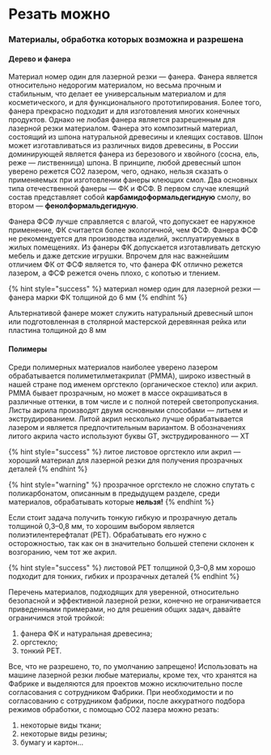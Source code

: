 # Резать можно

### Материалы, обработка которых возможна и разрешена

#### Дерево и фанера

Материал номер один для лазерной резки — фанера. Фанера является относительно недорогим материалом, но весьма прочным и стабильным, что делает ее универсальным материалом и для косметического, и для функционального прототипирования. Более того, фанера прекрасно подходит и для изготовления многих конечных продуктов.  Однако не любая фанера является разрешенным для лазерной резки материалом. Фанера это композитный материал, состоящий из шпона натуральной древесины и клеящих составов.  Шпон может изготавливаться из различных видов древесины, в России доминирующей является фанера из березового и хвойного (сосна, ель, реже — лиственница) шпона. В принципе, любой древесный шпон уверено режется CO2 лазером, чего, однако, нельзя сказать о применяемых при изготовлении фанеры клеющих смол. Два основных типа отечественной фанеры — ФК и ФСФ. В первом случае клеящий состав представляет собой **карбамидоформальдегидную** смолу, во втором — **фенолформальдегидную**.

Фанера ФСФ лучше справляется с влагой, что допускает ее наружное применение, ФК считается более экологичной, чем ФСФ. Фанера ФСФ не рекомендуется  для производства изделий, эксплуатируемых в жилых помещениях. Из фанеры ФК допускается изготавливать детскую мебель и даже детские игрушки. Впрочем для нас важнейшим отличием ФК от ФСФ является то, что фанера ФК отлично режется лазером, а ФСФ режется очень плохо, с копотью и тлением.&#x20;

{% hint style="success" %}
материал номер один для лазерной резки — фанера марки ФК толщиной до 6 мм
{% endhint %}

Альтернативой фанере может служить натуральный древесный шпон или подготовленная в столярной мастерской деревянная рейка или пластина толщиной до 8 мм

#### Полимеры

Среди полимерных материалов наиболее уверено лазером обрабатывается полиметилметакрилат (PMMA), широко известный в нашей стране под именем оргстекло (органическое стекло) или акрил. PMMA бывает прозрачным, но может в массе окрашиваться в различные оттенки,  в том числе и с полной потерей светопропускания. Листы акрила производят двумя основными способами — литьем и экструдированием. Литой акрил несколько лучше обрабатывается лазером и является предпочтительным вариантом. В обозначениях литого акрила часто используют буквы GT, экструдированного — XT

{% hint style="success" %}
литое листовое оргстекло или акрил — хороший материал для лазерной резки для получения прозрачных деталей
{% endhint %}

{% hint style="warning" %}
прозрачное оргстекло не сложно спутать с поликарбонатом, описанным в предыдущем разделе, среди материалов, обрабатывать которые **нельзя!**
{% endhint %}

Если стоит задача получить тонкую гибкую и прозрачную деталь толщиной 0,3–0,8 мм, то хорошим выбором является полиэтилентерефталат (PET). Обрабатывать его нужно с осторожностью, так как он в значительно большей степени склонен к возгоранию, чем тот же акрил.

{% hint style="success" %}
листовой PET толщиной 0,3–0,8 мм хорошо подходит для тонких, гибких и прозрачных деталей
{% endhint %}

Перечень материалов, подходящих для уверенной, относительно безопасной и эффективной лазерной резки, конечно не ограничивается приведенными примерами, но для решения общих задач, давайте ограничимся этой тройкой: &#x20;

1. фанера ФК и натуральная древесина;
2. оргстекло;
3. тонкий PET.

Все, что не разрешено, то, по умолчанию запрещено!  Использовать на машине лазерной резки любые материалы, кроме тех, что хранятся на Фабрике и выделяются для проектов можно исключительно после согласования с сотрудником Фабрики. При необходимости и по согласованию с сотрудником фабрики, после аккуратного подбора режимов обработки, с помощью CO2 лазера можно резать:

1. некоторые виды ткани;
2. некоторые виды резины;
3. бумагу и картон...
